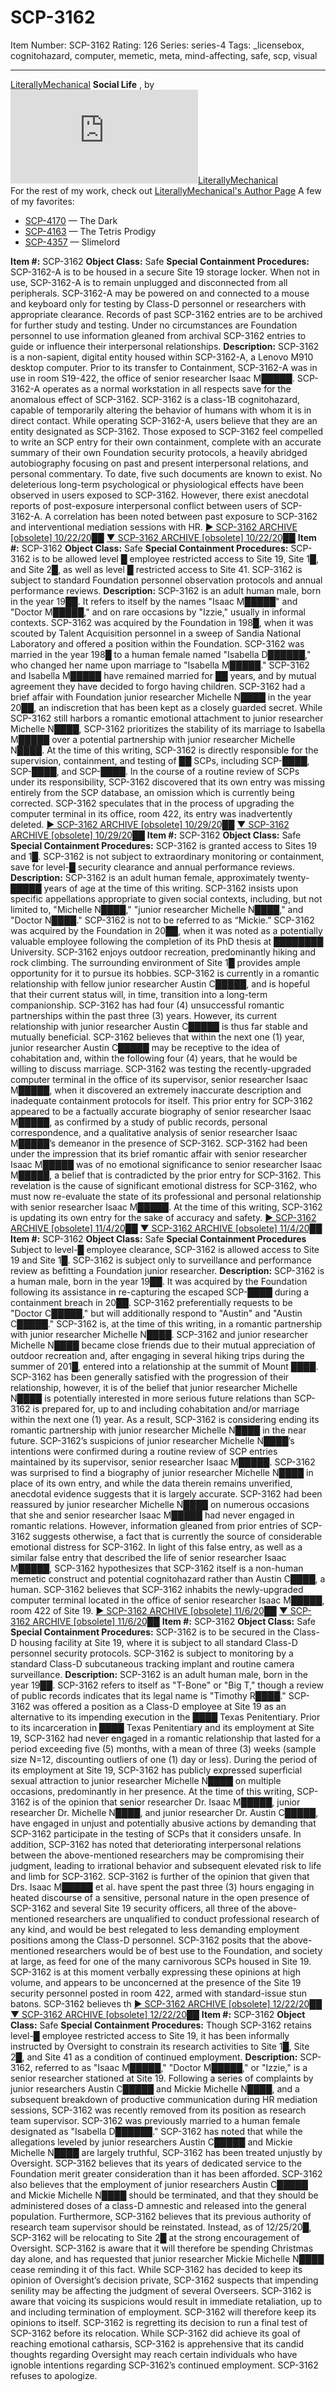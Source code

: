 # SCP-3162
Item Number: SCP-3162
Rating: 126
Series: series-4
Tags: _licensebox, cognitohazard, computer, memetic, meta, mind-affecting, safe, scp, visual

---

[LiterallyMechanical](javascript:;)
**Social Life** , by [![LiterallyMechanical](https://www.wikidot.com/avatar.php?userid=2829014&amp;size=small&amp;timestamp=1725332687)](http://www.wikidot.com/user:info/literallymechanical)[LiterallyMechanical](http://www.wikidot.com/user:info/literallymechanical)  
For the rest of my work, check out [LiterallyMechanical's Author Page](/literallymechanical-s-author-page)
A few of my favorites:
  * [SCP-4170](/scp-4170) — The Dark
  * [SCP-4163](/scp-4163) — The Tetris Prodigy
  * [SCP-4357](/scp-4357) — Slimelord

**Item #:** SCP-3162
**Object Class:** Safe
**Special Containment Procedures:** SCP-3162-A is to be housed in a secure Site 19 storage locker. When not in use, SCP-3162-A is to remain unplugged and disconnected from all peripherals. SCP-3162-A may be powered on and connected to a mouse and keyboard only for testing by Class-D personnel or researchers with appropriate clearance.
Records of past SCP-3162 entries are to be archived for further study and testing. Under no circumstances are Foundation personnel to use information gleaned from archival SCP-3162 entries to guide or influence their interpersonal relationships.
**Description:** SCP-3162 is a non-sapient, digital entity housed within SCP-3162-A, a Lenovo M910 desktop computer. Prior to its transfer to Containment, SCP-3162-A was in use in room S19-422, the office of senior researcher Isaac M█████. SCP-3162-A operates as a normal workstation in all respects save for the anomalous effect of SCP-3162.
SCP-3162 is a class-1B cognitohazard, capable of temporarily altering the behavior of humans with whom it is in direct contact. While operating SCP-3162-A, users believe that they are an entity designated as SCP-3162. Those exposed to SCP-3162 feel compelled to write an SCP entry for their own containment, complete with an accurate summary of their own Foundation security protocols, a heavily abridged autobiography focusing on past and present interpersonal relations, and personal commentary. To date, five such documents are known to exist.
No deleterious long-term psychological or physiological effects have been observed in users exposed to SCP-3162. However, there exist anecdotal reports of post-exposure interpersonal conflict between users of SCP-3162-A. A correlation has been noted between past exposure to SCP-3162 and interventional mediation sessions with HR.
[► SCP-3162 ARCHIVE [obsolete] 10/22/20██](javascript:;)
[▼ SCP-3162 ARCHIVE [obsolete] 10/22/20██](javascript:;)
**Item #:** SCP-3162
**Object Class:** Safe
**Special Containment Procedures:** SCP-3162 is to be allowed level █ employee restricted access to Site 19, Site 1█, and Site 2█, as well as level █ restricted access to Site 41. SCP-3162 is subject to standard Foundation personnel observation protocols and annual performance reviews.
**Description:** SCP-3162 is an adult human male, born in the year 19██. It refers to itself by the names "Isaac M█████" and "Doctor M█████," and on rare occasions by "Izzie," usually in informal contexts. SCP-3162 was acquired by the Foundation in 198█, when it was scouted by Talent Acquisition personnel in a sweep of Sandia National Laboratory and offered a position within the Foundation.
SCP-3162 was married in the year 198█ to a human female named "Isabella D██████," who changed her name upon marriage to "Isabella M█████." SCP-3162 and Isabella M█████ have remained married for ██ years, and by mutual agreement they have decided to forgo having children. SCP-3162 had a brief affair with Foundation junior researcher Michelle N████ in the year 20██, an indiscretion that has been kept as a closely guarded secret. While SCP-3162 still harbors a romantic emotional attachment to junior researcher Michelle N████, SCP-3162 prioritizes the stability of its marriage to Isabella M█████ over a potential partnership with junior researcher Michelle N████.
At the time of this writing, SCP-3162 is directly responsible for the supervision, containment, and testing of ██ SCPs, including SCP-████, SCP-████, and SCP-████. In the course of a routine review of SCPs under its responsibility, SCP-3162 discovered that its own entry was missing entirely from the SCP database, an omission which is currently being corrected. SCP-3162 speculates that in the process of upgrading the computer terminal in its office, room 422, its entry was inadvertently deleted.
[► SCP-3162 ARCHIVE [obsolete] 10/29/20██](javascript:;)
[▼ SCP-3162 ARCHIVE [obsolete] 10/29/20██](javascript:;)
**Item #:** SCP-3162
**Object Class:** Safe
**Special Containment Procedures:** SCP-3162 is granted access to Sites 19 and 1█. SCP-3162 is not subject to extraordinary monitoring or containment, save for level-█ security clearance and annual performance reviews.
**Description:** SCP-3162 is an adult human female, approximately twenty-█████ years of age at the time of this writing. SCP-3162 insists upon specific appellations appropriate to given social contexts, including, but not limited to, "Michelle N████," "junior researcher Michelle N████," and "Doctor N████." SCP-3162 is not to be referred to as “Mickie.” SCP-3162 was acquired by the Foundation in 20██, when it was noted as a potentially valuable employee following the completion of its PhD thesis at ████████ University.
SCP-3162 enjoys outdoor recreation, predominantly hiking and rock climbing. The surrounding environment of Site 1█ provides ample opportunity for it to pursue its hobbies. SCP-3162 is currently in a romantic relationship with fellow junior researcher Austin C█████, and is hopeful that their current status will, in time, transition into a long-term companionship. SCP-3162 has had four (4) unsuccessful romantic partnerships within the past three (3) years. However, its current relationship with junior researcher Austin C█████ is thus far stable and mutually beneficial. SCP-3162 believes that within the next one (1) year, junior researcher Austin C█████ may be receptive to the idea of cohabitation and, within the following four (4) years, that he would be willing to discuss marriage.
SCP-3162 was testing the recently-upgraded computer terminal in the office of its supervisor, senior researcher Isaac M█████, when it discovered an extremely inaccurate description and inadequate containment protocols for itself. This prior entry for SCP-3162 appeared to be a factually accurate biography of senior researcher Isaac M█████, as confirmed by a study of public records, personal correspondence, and a qualitative analysis of senior researcher Isaac M█████’s demeanor in the presence of SCP-3162.
SCP-3162 had been under the impression that its brief romantic affair with senior researcher Isaac M█████ was of no emotional significance to senior researcher Isaac M█████, a belief that is contradicted by the prior entry for SCP-3162. This revelation is the cause of significant emotional distress for SCP-3162, who must now re-evaluate the state of its professional and personal relationship with senior researcher Isaac M█████.
At the time of this writing, SCP-3162 is updating its own entry for the sake of accuracy and safety.
[► SCP-3162 ARCHIVE [obsolete] 11/4/20██](javascript:;)
[▼ SCP-3162 ARCHIVE [obsolete] 11/4/20██](javascript:;)
**Item #:** SCP-3162
**Object Class:** Safe
**Special Containment Procedures** Subject to level-█ employee clearance, SCP-3162 is allowed access to Site 19 and Site 1█. SCP-3162 is subject only to surveillance and performance review as befitting a Foundation junior researcher.
**Description:** SCP-3162 is a human male, born in the year 19██. It was acquired by the Foundation following its assistance in re-capturing the escaped SCP-████ during a containment breach in 20██. SCP-3162 preferentially requests to be "Doctor C█████," but will additionally respond to "Austin" and "Austin C█████."
SCP-3162 is, at the time of this writing, in a romantic partnership with junior researcher Michelle N████. SCP-3162 and junior researcher Michelle N████ became close friends due to their mutual appreciation of outdoor recreation and, after engaging in several hiking trips during the summer of 201█, entered into a relationship at the summit of Mount ████. SCP-3162 has been generally satisfied with the progression of their relationship, however, it is of the belief that junior researcher Michelle N████ is potentially interested in more serious future relations than SCP-3162 is prepared for, up to and including cohabitation and/or marriage within the next one (1) year. As a result, SCP-3162 is considering ending its romantic partnership with junior researcher Michelle N████ in the near future.
SCP-3162’s suspicions of junior researcher Michelle N████’s intentions were confirmed during a routine review of SCP entries maintained by its supervisor, senior researcher Isaac M█████. SCP-3162 was surprised to find a biography of junior researcher Michelle N████ in place of its own entry, and while the data therein remains unverified, anecdotal evidence suggests that it is largely accurate. SCP-3162 had been reassured by junior researcher Michelle N████ on numerous occasions that she and senior researcher Isaac M█████ had never engaged in romantic relations. However, information gleaned from prior entries of SCP-3162 suggests otherwise, a fact that is currently the source of considerable emotional distress for SCP-3162.
In light of this false entry, as well as a similar false entry that described the life of senior researcher Isaac M█████, SCP-3162 hypothesizes that SCP-3162 itself is a non-human memetic construct and potential cognitohazard rather than Austin C████, a human. SCP-3162 believes that SCP-3162 inhabits the newly-upgraded computer terminal located in the office of senior researcher Isaac M█████, room 422 of Site 19.
[► SCP-3162 ARCHIVE [obsolete] 11/6/20██](javascript:;)
[▼ SCP-3162 ARCHIVE [obsolete] 11/6/20██](javascript:;)
**Item #:** SCP-3162
**Object Class:** Safe
**Special Containment Procedures:** SCP-3162 is to be secured in the Class-D housing facility at Site 19, where it is subject to all standard Class-D personnel security protocols. SCP-3162 is subject to monitoring by a standard Class-D subcutaneous tracking implant and routine camera surveillance.
**Description:** SCP-3162 is an adult human male, born in the year 19██. SCP-3162 refers to itself as "T-Bone" or "Big T," though a review of public records indicates that its legal name is "Timothy R████." SCP-3162 was offered a position as a Class-D employee at Site 19 as an alternative to its impending execution in the ████ Texas Penitentiary.
Prior to its incarceration in ████ Texas Penitentiary and its employment at Site 19, SCP-3162 had never engaged in a romantic relationship that lasted for a period exceeding five (5) months, with a mean of three (3) weeks (sample size N=12, discounting outliers of one (1) day or less). During the period of its employment at Site 19, SCP-3162 has publicly expressed superficial sexual attraction to junior researcher Michelle N████ on multiple occasions, predominantly in her presence.
At the time of this writing, SCP-3162 is of the opinion that senior researcher Dr. Isaac M█████, junior researcher Dr. Michelle N████, and junior researcher Dr. Austin C█████, have engaged in unjust and potentially abusive actions by demanding that SCP-3162 participate in the testing of SCPs that it considers unsafe. In addition, SCP-3162 has noted that deteriorating interpersonal relations between the above-mentioned researchers may be compromising their judgment, leading to irrational behavior and subsequent elevated risk to life and limb for SCP-3162.
SCP-3162 is further of the opinion that given that Drs. Isaac M█████ et al. have spent the past three (3) hours engaging in heated discourse of a sensitive, personal nature in the open presence of SCP-3162 and several Site 19 security officers, all three of the above-mentioned researchers are unqualified to conduct professional research of any kind, and would be best relegated to less demanding employment positions among the Class-D personnel. SCP-3162 posits that the above-mentioned researchers would be of best use to the Foundation, and society at large, as feed for one of the many carnivorous SCPs housed in Site 19.
SCP-3162 is at this moment verbally expressing these opinions at high volume, and appears to be unconcerned at the presence of the Site 19 security personnel posted in room 422, armed with standard-issue stun batons. SCP-3162 believes th
[► SCP-3162 ARCHIVE [obsolete] 12/22/20██](javascript:;)
[▼ SCP-3162 ARCHIVE [obsolete] 12/22/20██](javascript:;)
**Item #:** SCP-3162
**Object Class:** Safe
**Special Containment Procedures:** Though SCP-3162 retains level-█ employee restricted access to Site 19, it has been informally instructed by Oversight to constrain its research activities to Site 1█, Site 2█, and Site 41 as a condition of continued employment.
**Description:** SCP-3162, referred to as "Isaac M█████," "Doctor M█████," or "Izzie," is a senior researcher stationed at Site 19. Following a series of complaints by junior researchers Austin C█████ and Mickie Michelle N████, and a subsequent breakdown of productive communication during HR mediation sessions, SCP-3162 was recently removed from its position as research team supervisor.
SCP-3162 was previously married to a human female designated as "Isabella D██████."
SCP-3162 has noted that while the allegations leveled by junior researchers Austin C█████ and Mickie Michelle N████ are largely truthful, SCP-3162 has been treated unjustly by Oversight. SCP-3162 believes that its years of dedicated service to the Foundation merit greater consideration than it has been afforded. SCP-3162 also believes that the employment of junior researchers Austin C█████ and Mickie Michelle N████ should be terminated, and that they should be administered doses of a class-D amnestic and released into the general population. Furthermore, SCP-3162 believes that its previous authority of research team supervisor should be reinstated. Instead, as of 12/25/20█, SCP-3162 will be relocating to Site 2█ at the strong encouragement of Oversight. SCP-3162 is aware that it will therefore be spending Christmas day alone, and has requested that junior researcher Mickie Michelle N████ cease reminding it of this fact.
While SCP-3162 has decided to keep its opinion of Oversight’s decision private, SCP-3162 suspects that impending senility may be affecting the judgment of several Overseers. SCP-3162 is aware that voicing its suspicions would result in immediate retaliation, up to and including termination of employment. SCP-3162 will therefore keep its opinions to itself.
SCP-3162 is regretting its decision to run a final test of SCP-3162 before its relocation. While SCP-3162 did achieve its goal of reaching emotional catharsis, SCP-3162 is apprehensive that its candid thoughts regarding Oversight may reach certain individuals who have ignoble intentions regarding SCP-3162’s continued employment.
SCP-3162 refuses to apologize.